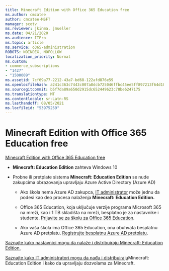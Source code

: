 ```yaml
---
title: Minecraft Edition with Office 365 Education free
ms.author: cmcatee
author: cmcatee-MSFT
manager: scotv
ms.reviewer: jkinma, jmueller
ms.date: 04/21/2020
ms.audience: ITPro
ms.topic: article
ms.service: o365-administration
ROBOTS: NOINDEX, NOFOLLOW
localization_priority: Normal
ms.custom:
- commerce_subscriptions
- "1427"
- "1500009"
ms.assetid: 7cf69a77-2212-43a7-bd68-122afd876e59
ms.openlocfilehash: a241c363c7443c007a8dcb725046ffbc45ee5ff897213f64d109eab8a4fc4ff4
ms.sourcegitcommit: b5f7da89a650d2915dc652449623c78be6247175
ms.translationtype: MT
ms.contentlocale: sr-Latn-RS
ms.lasthandoff: 08/05/2021
ms.locfileid: "53975259"
---
```

# <a name="minecraft-edition-with-office-365-education-for-free"></a>Minecraft Edition with Office 365 Education free

[Minecraft Edition with Office 365 Education free](https://docs.microsoft.com/education/windows/get-minecraft-for-education)
  
- **Minecraft: Education Edition** zahteva Windows 10

- Probne ili pretplate sistema **Minecraft: Education Edition** se nude zakupcima obrazovanja upravljaju Azure Active Directory (Azure AD)

  - Ako škola nema Azure AD zakupca, [IT administrator](https://docs.microsoft.com/education/windows/school-get-minecraft) može jednu da podesi kao deo procesa nalaženja **Minecraft: Education Edition.**

  - Office 365 Education, koja uključuje verzije programa Microsoft 365 na mreži, kao i 1 TB skladišta na mreži, besplatno je za nastavnike i studente. [Prijavite se za školu za Office 365 Education](https://www.microsoft.com/education/products/office).

  - Ako vaša škola ima Office 365 Education, ona obuhvata besplatnu Azure AD pretplatu. [Registrujte besplatnu Azure AD pretplatu](https://msdn.microsoft.com/library/windows/hardware/mt703369%28v=vs.85%29.aspx).

[Saznajte kako nastavnici mogu da nalaže i distribuiraju Minecraft: Education Edition.](https://docs.microsoft.com/education/windows/teacher-get-minecraft)
  
[Saznajte kako IT administratori mogu da nađu i distribuiraju](https://docs.microsoft.com/education/windows/school-get-minecraft)Minecraft: Education Edition i kako da upravljaju dozvolama za Minecraft.